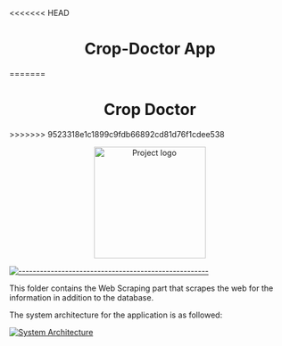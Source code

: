 <<<<<<< HEAD
<h1 align="center">Crop-Doctor App</h1>
=======
<h1 align="center">Crop Doctor</h1>
>>>>>>> 9523318e1c1899c9fdb66892cd81d76f1cdee538

<p align="center">
<a href="https://github.com/CROP-DOCTOR-SIH-22/Crop-Doctor"><img width=200px src="https://github.com/CROP-DOCTOR-SIH-22/Crop-doctor-frontend/blob/main/frontend/public/android-chrome-512x512.png"  alt="Project logo"/></a></a>
 
</p>

[![-----------------------------------------------------](https://raw.githubusercontent.com/andreasbm/readme/master/assets/lines/colored.png)](#-table-of-contents)

This folder contains the Web Scraping part that scrapes the web for the information in addition to the database.

The system architecture for the application is as followed:

<a href="https://github.com/CROP-DOCTOR-SIH-22/Crop-doctor-frontend"><img width="auto" src="https://github.com/CROP-DOCTOR-SIH-22/Crop-Doctor/blob/main/AboutProject/ArchitectureDiagram.svg"  alt="System Architecture"/></a></a>
